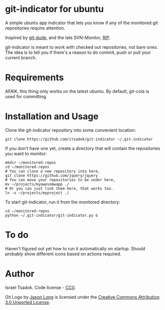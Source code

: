 # git-indicator for ubuntu

A simple ubuntu app indicator that lets you know if any of the monitored git repositories require attention.

Inspired by [git-dude](http://github.com/sickill/git-dude), and the late SVN-Monitor,
[RIP](https://github.com/tgmayfield/svn-monitor).

git-indicator is meant to work with checked out repositories, not bare ones. The idea is to tell you if there's
a reason to do commit, push or pull your current branch.

# Requirements

AFAIK, this thing only works on the latest ubuntu.
By default, git-cola is used for committing.

# Installation and Usage

Clone the git-indicator repository into some convenient location:

    git clone https://github.com/itsadok/git-indicator ~/.git-indicator

If you don't have one yet, create a directory that will contain the repositories you want to monitor:

    mkdir ~/monitored-repos
    cd ~/monitored-repos
    # You can clone a new repository into here,
    git clone https://github.com/jquery/jquery
    # You can move your repositories to be under here,
    mv ~/projects/myawesomwapp ./
    # Or you can just link them here, that works too.
    ln -s ~/projects/myproject ./

To start git-indicator, run it from the monitored directory:

    cd ~/monitored-repos
    python ~/.git-indicator/git-indicator.py &

# To do

Haven't figured out yet how to run it automatically on startup.
Should probably show different icons based on actions required.

# Author

Israel Tsadok. Code license - [CC0](http://creativecommons.org/publicdomain/zero/1.0/).

Git Logo by [Jason Long](http://twitter.com/jasonlong) is licensed under the [Creative Commons Attribution 3.0
Unported License](http://creativecommons.org/licenses/by/3.0/).